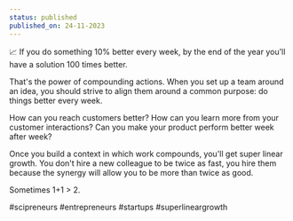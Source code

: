 ```yaml
---
status: published
published_on: 24-11-2023
---
```

📈 If you do something 10% better every week, by the end of the year you'll have a solution 100 times better. 

That's the power of compounding actions. When you set up a team around an idea, you should strive to align them around a common purpose: do things better every week. 

How can you reach customers better? How can you learn more from your customer interactions? Can you make your product perform better week after week?

Once you build a context in which work compounds, you'll get super linear growth. You don't hire a new colleague to be twice as fast, you hire them because the synergy will allow you to be more than twice as good. 

Sometimes 1+1 > 2. 

#scipreneurs #entrepreneurs #startups #superlineargrowth 